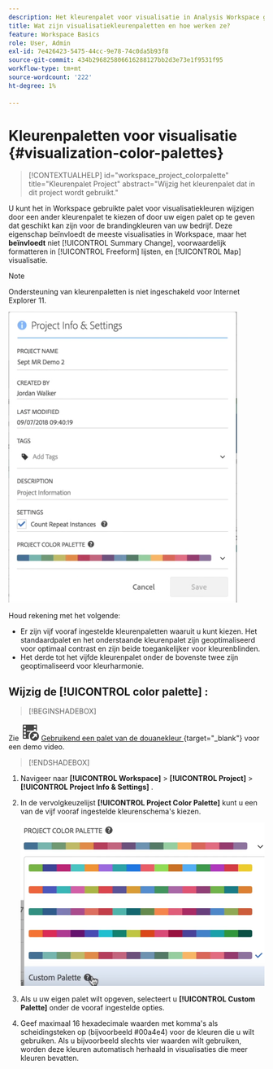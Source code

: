 ```yaml
---
description: Het kleurenpalet voor visualisatie in Analysis Workspace gebruiken
title: Wat zijn visualisatiekleurenpaletten en hoe werken ze?
feature: Workspace Basics
role: User, Admin
exl-id: 7e426423-5475-44cc-9e78-74c0da5b93f8
source-git-commit: 434b296825806616288127bb2d3e73e1f9531f95
workflow-type: tm+mt
source-wordcount: '222'
ht-degree: 1%

---
```


# Kleurenpaletten voor visualisatie {#visualization-color-palettes}

>[!CONTEXTUALHELP]
>id="workspace_project_colorpalette"
>title="Kleurenpalet Project"
>abstract="Wijzig het kleurenpalet dat in dit project wordt gebruikt."

U kunt het in Workspace gebruikte palet voor visualisatiekleuren wijzigen door een ander kleurenpalet te kiezen of door uw eigen palet op te geven dat geschikt kan zijn voor de brandingkleuren van uw bedrijf. Deze eigenschap beïnvloedt de meeste visualisaties in Workspace, maar het **beïnvloedt** niet [!UICONTROL Summary Change], voorwaardelijk formatteren in [!UICONTROL Freeform] lijsten, en [!UICONTROL Map] visualisatie.

>[!NOTE]
>
>Ondersteuning van kleurenpaletten is niet ingeschakeld voor Internet Explorer 11.

![](assets/color_palettes.png)

Houd rekening met het volgende:

* Er zijn vijf vooraf ingestelde kleurenpaletten waaruit u kunt kiezen. Het standaardpalet en het onderstaande kleurenpalet zijn geoptimaliseerd voor optimaal contrast en zijn beide toegankelijker voor kleurenblinden.
* Het derde tot het vijfde kleurenpalet onder de bovenste twee zijn geoptimaliseerd voor kleurharmonie.

## Wijzig de [!UICONTROL color palette] :



>[!BEGINSHADEBOX]

Zie ![ VideoCheckedOut ](/help/assets/icons/VideoCheckedOut.svg) [ Gebruikend een palet van de douanekleur ](https://video.tv.adobe.com/v/23876?quality=12&learn=on){target="_blank"} voor een demo video.

>[!ENDSHADEBOX]


1. Navigeer naar **[!UICONTROL Workspace]** > **[!UICONTROL Project]** > **[!UICONTROL Project Info & Settings]** .
1. In de vervolgkeuzelijst **[!UICONTROL Project Color Palette]** kunt u een van de vijf vooraf ingestelde kleurenschema&#39;s kiezen.

   ![](assets/custom_palette.png)

1. Als u uw eigen palet wilt opgeven, selecteert u **[!UICONTROL Custom Palette]** onder de vooraf ingestelde opties.
1. Geef maximaal 16 hexadecimale waarden met komma&#39;s als scheidingsteken op (bijvoorbeeld #00a4e4) voor de kleuren die u wilt gebruiken. Als u bijvoorbeeld slechts vier waarden wilt gebruiken, worden deze kleuren automatisch herhaald in visualisaties die meer kleuren bevatten.
